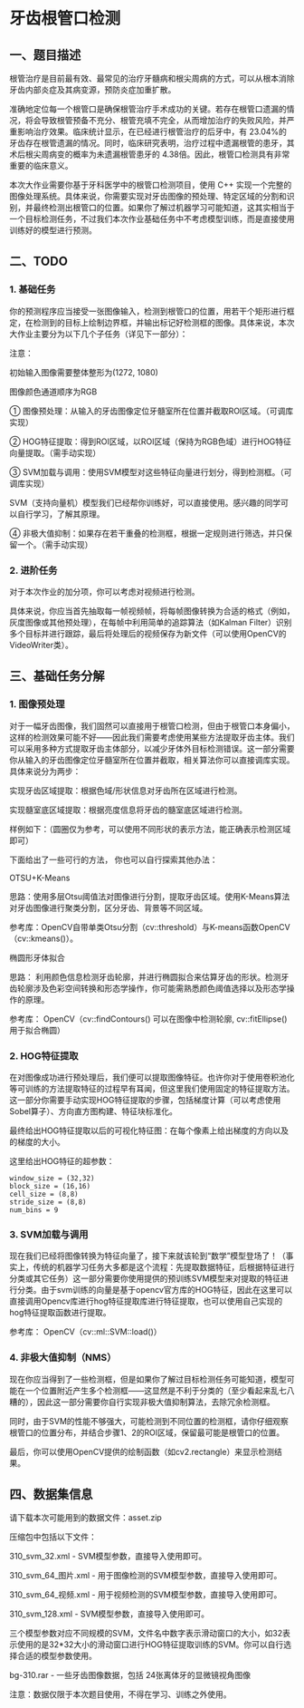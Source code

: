 # 牙齿根管口检测
## 一、题目描述
根管治疗是目前最有效、最常见的治疗牙髓病和根尖周病的方式，可以从根本消除牙齿内部炎症及其病变源，预防炎症加重扩散。

准确地定位每一个根管口是确保根管治疗手术成功的关键。若存在根管口遗漏的情况，将会导致根管预备不充分、根管充填不完全，从而增加治疗的失败风险，并严重影响治疗效果。临床统计显示，在已经进行根管治疗的后牙中，有 23.04%的牙齿存在根管遗漏的情况。同时，临床研究表明，治疗过程中遗漏根管的患牙，其术后根尖周病变的概率为未遗漏根管患牙的 4.38倍。因此，根管口检测具有非常重要的临床意义。

本次大作业需要你基于牙科医学中的根管口检测项目，使用 C++ 实现一个完整的图像处理系统。具体来说，你需要实现对牙齿图像的预处理、特定区域的分割和识别，并最终检测出根管口的位置。如果你了解过机器学习可能知道，这其实相当于一个目标检测任务，不过我们本次作业基础任务中不考虑模型训练，而是直接使用训练好的模型进行预测。

## 二、TODO
### 1. 基础任务
你的预测程序应当接受一张图像输入，检测到根管口的位置，用若干个矩形进行框定，在检测到的目标上绘制边界框，并输出标记好检测框的图像。具体来说，本次大作业主要分为以下几个子任务（详见下一部分）：

注意：

初始输入图像需要整体整形为(1272, 1080)

图像颜色通道顺序为RGB

① 图像预处理：从输入的牙齿图像定位牙髓室所在位置并截取ROI区域。（可调库实现）

② HOG特征提取：得到ROI区域，以ROI区域（保持为RGB色域）进行HOG特征向量提取。（需手动实现）

③ SVM加载与调用：使用SVM模型对这些特征向量进行划分，得到检测框。（可调库实现）

SVM（支持向量机）模型我们已经帮你训练好，可以直接使用。感兴趣的同学可以自行学习，了解其原理。

④ 非极大值抑制：如果存在若干重叠的检测框，根据一定规则进行筛选，并只保留一个。（需手动实现）

### 2. 进阶任务
对于本次作业的加分项，你可以考虑对视频进行检测。

具体来说，你应当首先抽取每一帧视频帧，将每帧图像转换为合适的格式（例如，灰度图像或其他预处理），在每帧中利用简单的追踪算法（如Kalman Filter）识别多个目标并进行跟踪，最后将处理后的视频保存为新文件（可以使用OpenCV的VideoWriter类）。

## 三、基础任务分解
### 1. 图像预处理
对于一幅牙齿图像，我们固然可以直接用于根管口检测，但由于根管口本身偏小，这样的检测效果可能不好——因此我们需要考虑使用某些方法提取牙齿主体。我们可以采用多种方式提取牙齿主体部分，以减少牙体外目标检测错误。这一部分需要你从输入的牙齿图像定位牙髓室所在位置并截取，相关算法你可以直接调库实现。具体来说分为两步：

实现牙齿区域提取：根据色域/形状信息对牙齿所在区域进行检测。

实现髓室底区域提取：根据亮度信息将牙齿的髓室底区域进行检测。

样例如下：（圆圈仅为参考，可以使用不同形状的表示方法，能正确表示检测区域即可）

下面给出了一些可行的方法， 你也可以自行探索其他办法：

OTSU+K-Means

思路：使用多层Otsu阈值法对图像进行分割，提取牙齿区域。使用K-Means算法对牙齿图像进行聚类分割，区分牙齿、背景等不同区域。

参考库：OpenCV自带单类Otsu分割（cv::threshold）与K-means函数OpenCV（cv::kmeans()）。

椭圆形牙体拟合

思路： 利用颜色信息检测牙齿轮廓，并进行椭圆拟合来估算牙齿的形状。检测牙齿轮廓涉及色彩空间转换和形态学操作，你可能需熟悉颜色阈值选择以及形态学操作的原理。

参考库： OpenCV（cv::findContours() 可以在图像中检测轮廓, cv::fitEllipse() 用于拟合椭圆）

### 2. HOG特征提取
在对图像成功进行预处理后，我们便可以提取图像特征。也许你对于使用卷积池化等可训练的方法提取特征的过程早有耳闻，但这里我们使用固定的特征提取方法。这一部分你需要手动实现HOG特征提取的步骤，包括梯度计算（可以考虑使用Sobel算子）、方向直方图构建、特征块标准化。

最终给出HOG特征提取以后的可视化特征图：在每个像素上给出梯度的方向以及的梯度的大小。

这里给出HOG特征的超参数：
```
window_size = (32,32)
block_size = (16,16)
cell_size = (8,8)
stride_size = (8,8)
num_bins = 9
```
### 3. SVM加载与调用
现在我们已经将图像转换为特征向量了，接下来就该轮到“数学”模型登场了！（事实上，传统的机器学习任务大多都是这个流程：先提取数据特征，后根据特征进行分类或其它任务）这一部分需要你使用提供的预训练SVM模型来对提取的特征进行分类。由于svm训练的向量是基于opencv官方库的HOG特征，因此在这里可以直接调用Opencv库进行hog特征提取库进行特征提取，也可以使用自己实现的hog特征提取函数进行提取。

参考库： OpenCV（cv::ml::SVM::load()）


### 4. 非极大值抑制（NMS）
现在你应当得到了一些检测框，但是如果你了解过目标检测任务可能知道，模型可能在一个位置附近产生多个检测框——这显然是不利于分类的（至少看起来乱七八糟的），因此这一部分需要你自行实现非极大值抑制算法，去除冗余检测框。

同时，由于SVM的性能不够强大，可能检测到不同位置的检测框，请你仔细观察根管口的位置分布，并结合步骤1、2的ROI区域，保留最可能是根管口的位置。

最后，你可以使用OpenCV提供的绘制函数（如cv2.rectangle）来显示检测结果。

## 四、数据集信息
请下载本次可能用到的数据文件：asset.zip

压缩包中包括以下文件：

310_svm_32.xml - SVM模型参数，直接导入使用即可。

310_svm_64_图片.xml - 用于图像检测的SVM模型参数，直接导入使用即可。

310_svm_64_视频.xml - 用于视频检测的SVM模型参数，直接导入使用即可。

310_svm_128.xml - SVM模型参数，直接导入使用即可。

三个模型参数对应不同规模的SVM，文件名中数字表示滑动窗口的大小，如32表示使用的是32*32大小的滑动窗口进行HOG特征提取训练的SVM。你可以自行选择合适的模型参数使用。

bg-310.rar - 一些牙齿图像数据，包括 24张离体牙的显微镜视角图像

注意：数据仅限于本次题目使用，不得在学习、训练之外使用。
